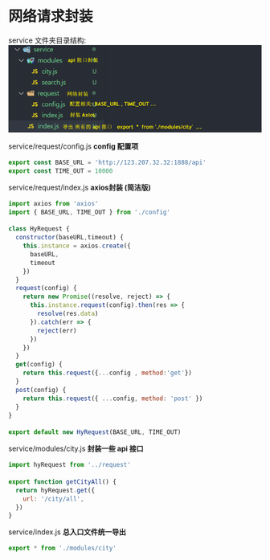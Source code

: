 # 网络请求封装
service 文件夹目录结构: 
![图片](../.vuepress/public/images/laxios.png)

service/request/config.js **config 配置项**
```js
export const BASE_URL = 'http://123.207.32.32:1888/api'
export const TIME_OUT = 10000
```
service/request/index.js **axios封装 (简洁版)** 
```js
import axios from 'axios'
import { BASE_URL, TIME_OUT } from './config'

class HyRequest {
  constructor(baseURL,timeout) {
    this.instance = axios.create({
      baseURL,
      timeout
    })
  }
  request(config) {
    return new Promise((resolve, reject) => {
      this.instance.request(config).then(res => {
        resolve(res.data)
      }).catch(err => {
        reject(err)
      })
    })
  }
  get(config) {
    return this.request({...config , method:'get'})
  }
  post(config) {
    return this.request({ ...config, method: 'post' })
  }
}

export default new HyRequest(BASE_URL, TIME_OUT)
```
service/modules/city.js  **封装一些 api 接口**
```js
import hyRequest from '../request'

export function getCityAll() {
  return hyRequest.get({
    url: '/city/all',
  })
}
```

service/index.js **总入口文件统一导出**
```js
export * from './modules/city'
```
